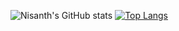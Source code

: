 ![Nisanth's GitHub stats](https://github-readme-stats.vercel.app/api?username=axtro-physx&show_icons=true&theme=transparent)
[![Top Langs](https://github-readme-stats.vercel.app/api/top-langs/?username=axtro-physx&layout=donut)](https://github.com/axtro-physx/github-readme-stats&theme=transparent)
